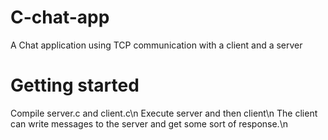 # C-chat-app

A Chat application using TCP communication with a client and a server

# Getting started

Compile server.c and client.c\n
Execute server and then client\n
The client can write messages to the server and get some sort of response.\n
